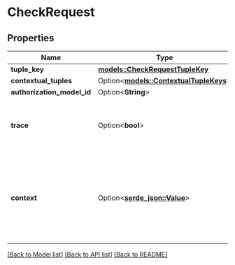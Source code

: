 # CheckRequest

## Properties

Name | Type | Description | Notes
------------ | ------------- | ------------- | -------------
**tuple_key** | [**models::CheckRequestTupleKey**](CheckRequestTupleKey.md) |  | 
**contextual_tuples** | Option<[**models::ContextualTupleKeys**](ContextualTupleKeys.md)> |  | [optional]
**authorization_model_id** | Option<**String**> |  | [optional]
**trace** | Option<**bool**> | Defaults to false. Making it true has performance implications. | [optional][readonly]
**context** | Option<[**serde_json::Value**](.md)> | Additional request context that will be used to evaluate any ABAC conditions encountered in the query evaluation. | [optional]

[[Back to Model list]](../README.md#documentation-for-models) [[Back to API list]](../README.md#documentation-for-api-endpoints) [[Back to README]](../README.md)


